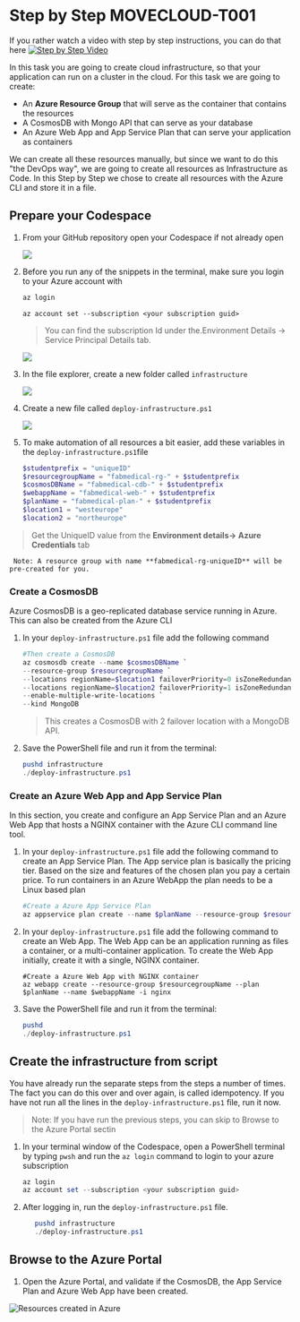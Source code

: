 # Step by Step MOVECLOUD-T001

If you rather watch a video with step by step instructions, you can do that here
[![Step by Step Video](https://img.youtube.com/vi/Q2H9LFzWetQ/0.jpg)](https://www.youtube.com/watch?v=Q2H9LFzWetQ)

In this task you are going to create cloud infrastructure, so that your application can run on a cluster in the cloud. For this task we are going to create:

* An **Azure Resource Group** that will serve as the container that contains the resources
* A CosmosDB with Mongo API that can serve as your database
* An Azure Web App and App Service Plan that can serve your application as containers

We can create all these resources manually, but since we want to do this "the DevOps way", we are going to create all resources as Infrastructure as Code. In this Step by Step we chose to create all resources with the Azure CLI and store it in a file.


## Prepare your Codespace

1. From your GitHub repository open your Codespace if not already open

   ![](https://raw.githubusercontent.com/CloudLabsAI-Azure/AIW-DevOps/main/Assets/OpenCodeSpace.png)

2. Before you run any of the snippets in the terminal, make sure you login to your Azure account with 

   ```bash 
   az login
   ```

   ```
   az account set --subscription <your subscription guid>
   ```

   > You can find the subscription Id under the.Environment Details -> Service Principal Details tab. 

   ![](https://raw.githubusercontent.com/CloudLabsAI-Azure/AIW-DevOps/main/Assets/spdetails.gif)

3. In the file explorer, create a new folder called `infrastructure`

   ![](https://raw.githubusercontent.com/CloudLabsAI-Azure/AIW-DevOps/main/Assets/create-f-infra.gif)

4. Create a new file called `deploy-infrastructure.ps1`

   ![](https://raw.githubusercontent.com/CloudLabsAI-Azure/AIW-DevOps/main/Assets/newfolderinfra.png)

5. To make automation of all resources a bit easier, add these variables in the `deploy-infrastructure.ps1`file

   ```Powershell
   $studentprefix = "uniqueID"
   $resourcegroupName = "fabmedical-rg-" + $studentprefix
   $cosmosDBName = "fabmedical-cdb-" + $studentprefix
   $webappName = "fabmedical-web-" + $studentprefix
   $planName = "fabmedical-plan-" + $studentprefix
   $location1 = "westeurope"
   $location2 = "northeurope"
   ```
>Get the UniqueID value from the **Environment details-> Azure Credentials** tab

`` Note: A resource group with name **fabmedical-rg-uniqueID** will be pre-created for you.``

### Create a CosmosDB

Azure CosmosDB is a geo-replicated database service running in Azure. This can also be created from the Azure CLI 

1. In your `deploy-infrastructure.ps1` file add the following command

   ```powershell
   #Then create a CosmosDB
   az cosmosdb create --name $cosmosDBName `
   --resource-group $resourcegroupName `
   --locations regionName=$location1 failoverPriority=0 isZoneRedundant=False `
   --locations regionName=$location2 failoverPriority=1 isZoneRedundant=True `
   --enable-multiple-write-locations `
   --kind MongoDB 
   ```

   > This creates a CosmosDB with 2 failover location with a MongoDB API. 

2. Save the PowerShell file and run it from the terminal:

      ```powershell
      pushd infrastructure
      ./deploy-infrastructure.ps1
      ```

### Create an Azure Web App and App Service Plan

In this section, you create and configure an App Service Plan and an Azure Web App that hosts a NGINX container with the Azure CLI command line tool.

1. In your `deploy-infrastructure.ps1` file add the following command to create an App Service Plan. The App service plan is basically the pricing tier. Based on the size and features of the chosen plan you pay a certain price. To run containers in an Azure WebApp the plan needs to be a Linux based plan

   ```powershell
   #Create a Azure App Service Plan
   az appservice plan create --name $planName --resource-group $resourcegroupName --sku S1 --is-linux
   ```

2. In your `deploy-infrastructure.ps1` file add the following command to create an Web App. The Web App can be an application running as files a container, or a multi-container application. To create the Web App initially, create it with a single, NGINX container.

   ```
   #Create a Azure Web App with NGINX container
   az webapp create --resource-group $resourcegroupName --plan $planName --name $webappName -i nginx
   ```

3. Save the PowerShell file and run it from the terminal:

      ```powershell
      pushd
      ./deploy-infrastructure.ps1
      ```

## Create the infrastructure from script

You have already run the separate steps from the steps a number of times. The fact you can do this over and over again, is called idempotency. If you have not run all the lines in the `deploy-infrastructure.ps1` file, run it now.

> Note: If you have run the previous steps, you can skip to Browse to the Azure Portal sectin

1. In your terminal window of the Codespace, open a PowerShell terminal by typing `pwsh` and run the `az login` command to login to your azure subscription

   ```powershell
   az login
   az account set --subscription <your subscription guid>
   ```

2. After logging in, run the `deploy-infrastructure.ps1` file.

   ```powershell
      pushd infrastructure
      ./deploy-infrastructure.ps1
   ```

## Browse to the Azure Portal

1. Open the Azure Portal, and validate if the CosmosDB, the App Service Plan and Azure Web App have been created. 

![Resources created in Azure](https://raw.githubusercontent.com/CloudLabsAI-Azure/AIW-DevOps/main/Assets/2020-10-15-10-32-42.png)
